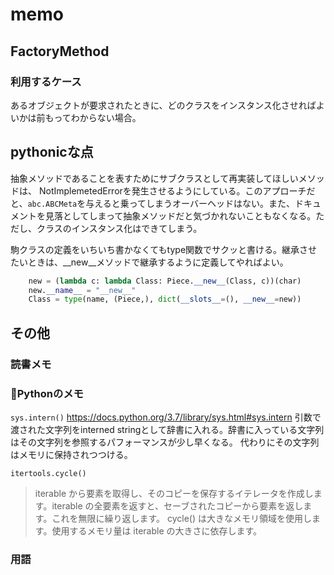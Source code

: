 # memo

## FactoryMethod

### 利用するケース

あるオブジェクトが要求されたときに、どのクラスをインスタンス化させればよいかは前もってわからない場合。

## pythonicな点

抽象メソッドであることを表すためにサブクラスとして再実装してほしいメソッドは、
NotImplemetedErrorを発生させるようにしている。このアプローチだと、`abc.ABCMeta`を与えると乗ってしまうオーバーヘッドはない。また、ドキュメントを見落としてしまって抽象メソッドだと気づかれないこともなくなる。ただし、クラスのインスタンス化はできてしまう。

駒クラスの定義をいちいち書かなくてもtype関数でサクッと書ける。継承させたいときは、__new__メソッドで継承するように定義してやればよい。
```python
    new = (lambda c: lambda Class: Piece.__new__(Class, c))(char)
    new.__name__ = "__new__"
    Class = type(name, (Piece,), dict(__slots__=(), __new__=new))
```

## その他

### 読書メモ

### Pythonのメモ

`sys.intern()`
https://docs.python.org/3.7/library/sys.html#sys.intern
引数で渡された文字列をinterned stringとして辞書に入れる。辞書に入っている文字列はその文字列を参照するパフォーマンスが少し早くなる。
代わりにその文字列はメモリに保持されつつける。

`itertools.cycle()`
> iterable から要素を取得し、そのコピーを保存するイテレータを作成します。iterable の全要素を返すと、セーブされたコピーから要素を返します。これを無限に繰り返します。
> cycle() は大きなメモリ領域を使用します。使用するメモリ量は iterable の大きさに依存します。

### 用語
